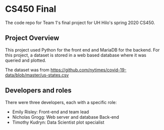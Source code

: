 # CS450 Final

The code repo for Team 1's final project for UH Hilo's spring 2020 CS450.

## Project Overview

This project used Python for the front end and MariaDB for the backend.
For this project, a dataset is stored in a web based database where it 
was queried and plotted.

The dataset was from <https://github.com/nytimes/covid-19-data/blob/master/us-states.csv>

## Developers and roles

There were three developers, each with a specific role:
* Emily Risley: Front-end and team lead
* Nicholas Grogg: Web server and database Back-end
* Timothy Kudryn: Data Scientist plot specialist
